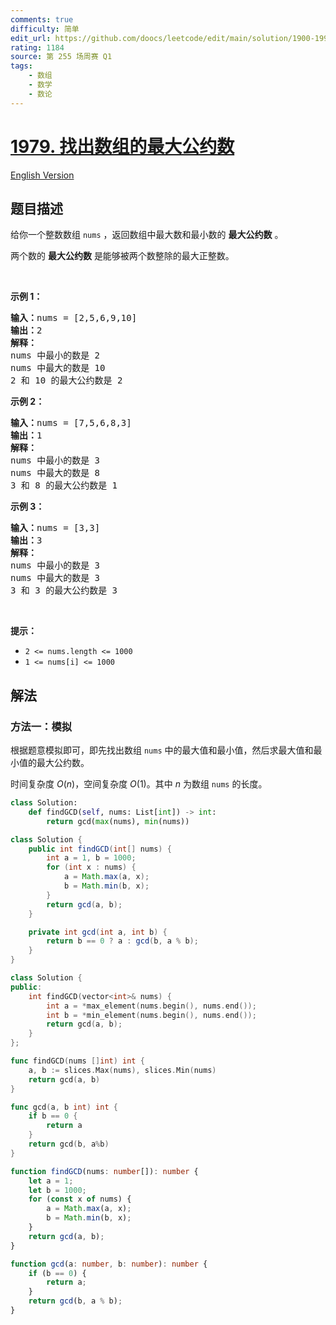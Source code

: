 ```yaml
---
comments: true
difficulty: 简单
edit_url: https://github.com/doocs/leetcode/edit/main/solution/1900-1999/1979.Find%20Greatest%20Common%20Divisor%20of%20Array/README.md
rating: 1184
source: 第 255 场周赛 Q1
tags:
    - 数组
    - 数学
    - 数论
---
```


<!-- problem:start -->

# [1979. 找出数组的最大公约数](https://leetcode.cn/problems/find-greatest-common-divisor-of-array)

[English Version](/solution/1900-1999/1979.Find%20Greatest%20Common%20Divisor%20of%20Array/README_EN.md)

## 题目描述

<!-- description:start -->

<p>给你一个整数数组 <code>nums</code> ，返回数组中最大数和最小数的 <strong>最大公约数</strong> 。</p>

<p>两个数的&nbsp;<strong>最大公约数</strong> 是能够被两个数整除的最大正整数。</p>

<p>&nbsp;</p>

<p><strong>示例 1：</strong></p>

<pre><strong>输入：</strong>nums = [2,5,6,9,10]
<strong>输出：</strong>2
<strong>解释：</strong>
nums 中最小的数是 2
nums 中最大的数是 10
2 和 10 的最大公约数是 2
</pre>

<p><strong>示例 2：</strong></p>

<pre><strong>输入：</strong>nums = [7,5,6,8,3]
<strong>输出：</strong>1
<strong>解释：</strong>
nums 中最小的数是 3
nums 中最大的数是 8
3 和 8 的最大公约数是 1
</pre>

<p><strong>示例 3：</strong></p>

<pre><strong>输入：</strong>nums = [3,3]
<strong>输出：</strong>3
<strong>解释：</strong>
nums 中最小的数是 3
nums 中最大的数是 3
3 和 3 的最大公约数是 3
</pre>

<p>&nbsp;</p>

<p><strong>提示：</strong></p>

<ul>
	<li><code>2 &lt;= nums.length &lt;= 1000</code></li>
	<li><code>1 &lt;= nums[i] &lt;= 1000</code></li>
</ul>

<!-- description:end -->

## 解法

<!-- solution:start -->

### 方法一：模拟

根据题意模拟即可，即先找出数组 `nums` 中的最大值和最小值，然后求最大值和最小值的最大公约数。

时间复杂度 $O(n)$，空间复杂度 $O(1)$。其中 $n$ 为数组 `nums` 的长度。

<!-- tabs:start -->

```python
class Solution:
    def findGCD(self, nums: List[int]) -> int:
        return gcd(max(nums), min(nums))
```

```java
class Solution {
    public int findGCD(int[] nums) {
        int a = 1, b = 1000;
        for (int x : nums) {
            a = Math.max(a, x);
            b = Math.min(b, x);
        }
        return gcd(a, b);
    }

    private int gcd(int a, int b) {
        return b == 0 ? a : gcd(b, a % b);
    }
}
```

```cpp
class Solution {
public:
    int findGCD(vector<int>& nums) {
        int a = *max_element(nums.begin(), nums.end());
        int b = *min_element(nums.begin(), nums.end());
        return gcd(a, b);
    }
};
```

```go
func findGCD(nums []int) int {
	a, b := slices.Max(nums), slices.Min(nums)
	return gcd(a, b)
}

func gcd(a, b int) int {
	if b == 0 {
		return a
	}
	return gcd(b, a%b)
}
```

```ts
function findGCD(nums: number[]): number {
    let a = 1;
    let b = 1000;
    for (const x of nums) {
        a = Math.max(a, x);
        b = Math.min(b, x);
    }
    return gcd(a, b);
}

function gcd(a: number, b: number): number {
    if (b == 0) {
        return a;
    }
    return gcd(b, a % b);
}
```

<!-- tabs:end -->

<!-- solution:end -->

<!-- problem:end -->
